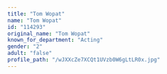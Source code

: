 ```yaml
---
title: "Tom Wopat"
name: "Tom Wopat"
id: "114293"
original_name: "Tom Wopat"
known_for_department: "Acting"
gender: "2"
adult: "false"
profile_path: "/wJXXcZe7XCQt1UVzb0W6gLtLR0x.jpg"
---
```


